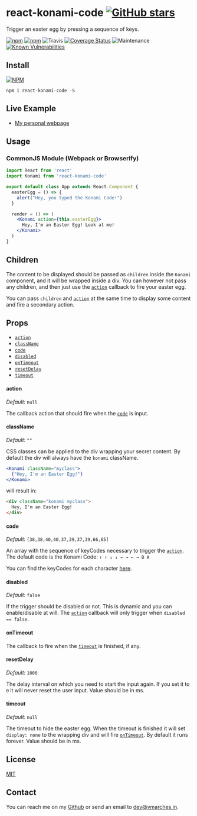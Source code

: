# react-konami-code [![GitHub stars](https://img.shields.io/github/stars/vmarchesin/react-konami-code.svg?style=social&label=Star&maxAge=2592000)](https://gitHub.com/vmarchesin/react-konami-code/)

Trigger an easter egg by pressing a sequence of keys.

[![npm](https://img.shields.io/npm/v/react-konami-code.svg)]() [![npm](https://img.shields.io/npm/dt/react-konami-code.svg)]() ![Travis](https://img.shields.io/travis/vmarchesin/react-konami-code.svg) [![Coverage Status](https://coveralls.io/repos/github/vmarchesin/react-konami-code/badge.svg?branch=master)](https://coveralls.io/github/vmarchesin/react-konami-code?branch=master) 
![Maintenance](https://img.shields.io/maintenance/yes/2018.svg) [![Known Vulnerabilities](https://snyk.io/test/github/vmarchesin/react-konami-code/badge.svg)](https://snyk.io/test/github/vmarchesin/react-konami-code)

## Install

[![NPM](https://nodei.co/npm/react-konami-code.png)](https://www.npmjs.com/package/react-konami-code)

```shell
npm i react-konami-code -S
```

## Live Example
* <a href="https://vmarches.in" target="_blank">My personal webpage</a>

## Usage
### CommonJS Module (Webpack or Browserify)

```jsx
import React from 'react'
import Konami from 'react-konami-code'

export default class App extends React.Component {
  easterEgg = () => { 
    alert("Hey, you typed the Konami Code!")
  }

  render = () => (
    <Konami action={this.easterEgg}>
      Hey, I'm an Easter Egg! Look at me!
    </Konami>
  )
}
```

## Children

The content to be displayed should be passed as `children` inside the `Konami` component, and it will be wrapped inside a div. You can however not pass any children, and then just use the [`action`](#action) callback to fire your easter egg.

You can pass `children` and [`action`](#action) at the same time to display some content and fire a secondary action.

## Props

* [`action`](#action)
* [`className`](#className)
* [`code`](#code)
* [`disabled`](#disabled)
* [`onTimeout`](#onTimeout)
* [`resetDelay`](#resetDelay)
* [`timeout`](#timeout)

<a name="action"></a>
#### action
*Default:* `null`

The callback action that should fire when the [`code`](#code) is input.

<a name="className"></a>
#### className
*Default:* `""`

CSS classes can be applied to the div wrapping your secret content. By default the div will always have the `konami` className.

```jsx
<Konami className="myclass">
  {"Hey, I'm an Easter Egg!"}
</Konami>
```
will result in:
```html
<div className="konami myclass">
  Hey, I'm an Easter Egg!
</div>
```

<a name="code"></a>
#### code
*Default:* `[38,38,40,40,37,39,37,39,66,65]`

An array with the sequence of keyCodes necessary to trigger the [`action`](#action). The default code is the Konami Code: `↑ ↑ ↓ ↓ ← → ← → B A`

You can find the keyCodes for each character [here](https://www.w3.org/2002/09/tests/keys.html).

<a name="disabled"></a>
#### disabled
*Default:* `false`

If the trigger should be disabled or not. This is dynamic and you can enable/disable at will. The [`action`](#action) callback will only trigger when `disabled == false`.

<a name="onTimeout"></a>
#### onTimeout

The callback to fire when the [`timeout`](#timeout) is finished, if any.

<a name="resetDelay"></a>
#### resetDelay
*Default:* `1000`

The delay interval on which you need to start the input again. If you set it to `0` it will never reset the user input. Value should be in ms.

<a name="timeout"></a>
#### timeout
*Default:* `null`

The timeout to hide the easter egg. When the timeout is finished it will set `display: none` to the wrapping div and will fire [`onTimeout`](#onTimeout). By default it runs forever. Value should be in ms.

## License

[MIT](https://github.com/vmarchesin/react-konami-code/blob/master/LICENSE)

## Contact

You can reach me on my [Github](https://github.com/vmarchesin) or send an email to [dev@vmarches.in](mailto:dev@vmarches.in).
